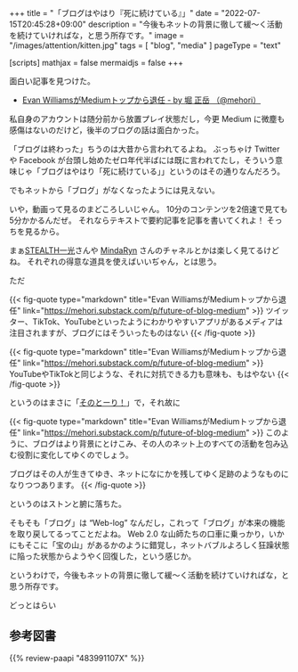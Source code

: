 +++
title = "「ブログはやはり『死に続けている』」"
date =  "2022-07-15T20:45:28+09:00"
description = "今後もネットの背景に徹して緩〜く活動を続けていければな，と思う所存です。"
image = "/images/attention/kitten.jpg"
tags = [ "blog", "media" ]
pageType = "text"

[scripts]
  mathjax = false
  mermaidjs = false
+++

面白い記事を見つけた。

- [Evan WilliamsがMediumトップから退任 - by 堀 正岳 （@mehori）](https://mehori.substack.com/p/future-of-blog-medium)

私自身のアカウントは随分前から放置プレイ状態だし，今更 Medium に微塵も感傷はないのだけど，後半のブログの話は面白かった。

「ブログは終わった」ちうのは大昔から言われてるよね。
ぶっちゃけ Twitter や Facebook が台頭し始めたゼロ年代半ばには既に言われてたし，そういう意味じゃ「ブログはやはり「死に続けている」」というのはその通りなんだろう。

でもネットから「ブログ」がなくなったようには見えない。

いや，動画って見るのまどころしいじゃん。
10分のコンテンツを2倍速で見ても5分かかるんだぜ。
それならテキストで要約記事を記事を書いてくれよ！ そっちを見るから。

まぁ[STEALTH一光](https://www.youtube.com/channel/UC0Wu3BlvfP3sjRowskywQyg)さんや [MindaRyn](https://www.youtube.com/channel/UCI3GAvwaZwf1abbeREza8eA) さんのチャネルとかは楽しく見てるけどね。
それぞれの得意な道具を使えばいいぢゃん，とは思う。

ただ

{{< fig-quote type="markdown" title="Evan WilliamsがMediumトップから退任" link="https://mehori.substack.com/p/future-of-blog-medium" >}}
ツイッター、TikTok、YouTubeといったようにわかりやすいアプリがあるメディアは注目されますが、ブログにはそういったものはない
{{< /fig-quote >}}

{{< fig-quote type="markdown" title="Evan WilliamsがMediumトップから退任" link="https://mehori.substack.com/p/future-of-blog-medium" >}}
YouTubeやTikTokと同じような、それに対抗できる力も意味も、もはやない
{{< /fig-quote >}}

というのはまさに「[そのとーり！](https://ja.wikipedia.org/wiki/%E8%B2%A1%E6%B4%A5%E4%B8%80%E9%83%8E)」で，それ故に

{{< fig-quote type="markdown" title="Evan WilliamsがMediumトップから退任" link="https://mehori.substack.com/p/future-of-blog-medium" >}}
このように、ブログはより背景にとけこみ、その人のネット上のすべての活動を包み込む役割に変化してゆくのでしょう。

ブログはその人が生きてゆき、ネットになにかを残してゆく足跡のようなものになりつつあります。
{{< /fig-quote >}}

というのはストンと腑に落ちた。

そもそも「ブログ」は “Web-log” なんだし，これって「ブログ」が本来の機能を取り戻してるってことだよね。
Web 2.0 な山師たちの口車に乗っかり，いかにもそこに「宝の山」があるかのように錯覚し，ネットバブルよろしく狂躁状態に陥った状態からようやく回復した，という感じか。

というわけで，今後もネットの背景に徹して緩〜く活動を続けていければな，と思う所存です。

どっとはらい

## 参考図書

{{% review-paapi "483991107X" %}} <!-- ウェブログ・ハンドブック -->
